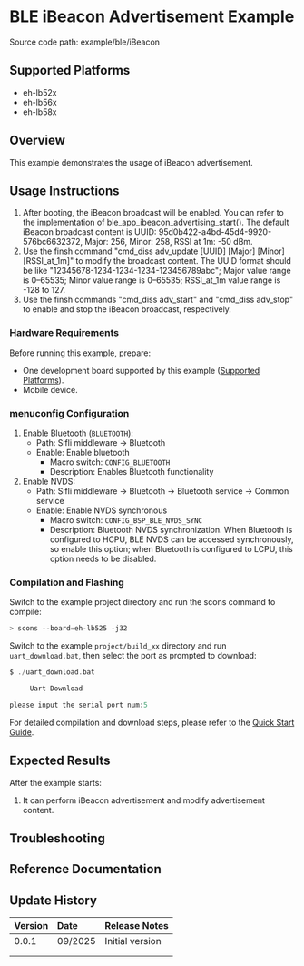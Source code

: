 # BLE iBeacon Advertisement Example

Source code path: example/ble/iBeacon

<a id="Platform_iBeacon_adv"></a>
## Supported Platforms
<!-- Which boards and chip platforms are supported -->
+ eh-lb52x
+ eh-lb56x
+ eh-lb58x

## Overview
<!-- Example introduction -->
This example demonstrates the usage of iBeacon advertisement.


## Usage Instructions
<!-- Explain how to use the example, such as which hardware pins to connect to observe waveforms, compilation and flashing can reference related documentation.
For rt_device examples, also list the configuration switches used in this example, for example PWM example uses PWM1, need to enable PWM1 in onchip menu -->
1. After booting, the iBeacon broadcast will be enabled. You can refer to the implementation of ble_app_ibeacon_advertising_start(). The default iBeacon broadcast content is UUID: 95d0b422-a4bd-45d4-9920-576bc6632372, Major: 256, Minor: 258, RSSI at 1m: -50 dBm.
2. Use the finsh command "cmd_diss adv_update [UUID] [Major] [Minor] [RSSI_at_1m]" to modify the broadcast content. The UUID format should be like "12345678-1234-1234-1234-123456789abc"; Major value range is 0–65535; Minor value range is 0–65535; RSSI_at_1m value range is -128 to 127.
3. Use the finsh commands "cmd_diss adv_start" and "cmd_diss adv_stop" to enable and stop the iBeacon broadcast, respectively.


### Hardware Requirements
Before running this example, prepare:
+ One development board supported by this example ([Supported Platforms](#Platform_iBeacon_adv)).
+ Mobile device.

### menuconfig Configuration
1. Enable Bluetooth (`BLUETOOTH`):
    - Path: Sifli middleware → Bluetooth
    - Enable: Enable bluetooth
        - Macro switch: `CONFIG_BLUETOOTH`
        - Description: Enables Bluetooth functionality
2. Enable NVDS:
    - Path: Sifli middleware → Bluetooth → Bluetooth service → Common service
    - Enable: Enable NVDS synchronous
        - Macro switch: `CONFIG_BSP_BLE_NVDS_SYNC`
        - Description: Bluetooth NVDS synchronization. When Bluetooth is configured to HCPU, BLE NVDS can be accessed synchronously, so enable this option; when Bluetooth is configured to LCPU, this option needs to be disabled.

### Compilation and Flashing
Switch to the example project directory and run the scons command to compile:
```c
> scons --board=eh-lb525 -j32
```
Switch to the example `project/build_xx` directory and run `uart_download.bat`, then select the port as prompted to download:
```c
$ ./uart_download.bat

     Uart Download

please input the serial port num:5
```
For detailed compilation and download steps, please refer to the [Quick Start Guide](/quickstart/get-started.md).

## Expected Results
<!-- Describe the expected results of running the example, such as which LEDs will light up, what logs will be printed, to help users determine if the example is running normally. Results can be explained step by step in conjunction with the code -->
After the example starts:
1. It can perform iBeacon advertisement and modify advertisement content.


## Troubleshooting


## Reference Documentation
<!-- For rt_device examples, RT-Thread official documentation provides detailed explanations. Web links can be added here, for example, refer to RT-Thread's [RTC Documentation](https://www.rt-thread.org/document/site/#/rt-thread-version/rt-thread-standard/programming-manual/device/rtc/rtc) -->

## Update History
|Version |Date   |Release Notes |
|:---|:---|:---|
|0.0.1 |09/2025 |Initial version |
| | | |
| | | |